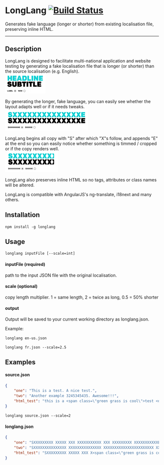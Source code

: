 LongLang [![Build Status](https://travis-ci.org/maciejzasada/longlang.png?branch=develop)](https://travis-ci.org/maciejzasada/longlang)
========

Generates fake language (longer or shorter) from existing localisation file, preserving inline HTML.

--------

## Description
LongLang is designed to facilitate multi-national application and website testing by generating a fake localisation file that is longer (or shorter) than the source localisation (e.g. English).  
![English](https://raw.githubusercontent.com/maciejzasada/longlang/master/docs/images/source.png)

By generating the longer, fake language, you can easily see whether the layout adapts well or if it needs tweaks.  
![LongLang](https://raw.githubusercontent.com/maciejzasada/longlang/master/docs/images/longlang.png)

LongLang begins all copy with "S" after which "X"s follow, and appends "E" at the end so you can easily notice whether something is timmed / cropped or if the copy renders well.  
![issue](https://raw.githubusercontent.com/maciejzasada/longlang/master/docs/images/issue.png)

LongLang also preserves inline HTML so no tags, attributes or class names will be altered.

LongLang is compatible with AngularJS's ng-translate, i18next and many others.

## Installation
```
npm install -g longlang
```

## Usage
```
longlang inputFile [--scale=int]
```

#### inputFile (required)
path to the input JSON file with the original localisation.

#### scale (optional)
copy length multiplier. 1 = same length, 2 = twice as long, 0.5 = 50% shorter

#### output
Output will be saved to your current working directory as longlang.json.

Example:
```
longlang en-us.json
```
```
longlang fr.json --scale=2.5
```

## Examples

#### source.json
```json
{
    "one": "This is a test. A nice test.",
    "two": "Another example 3245345435. Awesome!!!",
    "html_test": "this is a <span class=\"green grass is cool\">test <div attribute=\"test\">(quite a long one)</div></span> and it goes to here."
}
```

```
longlang source.json --scale=2
```

#### longlang.json
```json
{
    "one": "SXXXXXXXXX XXXXX XXX XXXXXXXXXXX XXX XXXXXXXXX XXXXXXXXXXXE",
    "two": "SXXXXXXXXXXXXXXX XXXXXXXXXXXXXXX XXXXXXXXXXXXXXXXXXXXXXX XXXXXXXXXXXXXXXXXXXXXE",
    "html_test": "SXXXXXXXXX XXXXX XXX X<span class=\"green grass is cool\">XXXXXXXXX X<div attribute=\"test\">XXXXXXXXXXXXX XXX XXXXXXXXX XXXXXXXXX</div>X</span>X XXXXXXX XXXXX XXXXXXXXX XXXXX XXXXXXXXXXXE"
}
```
